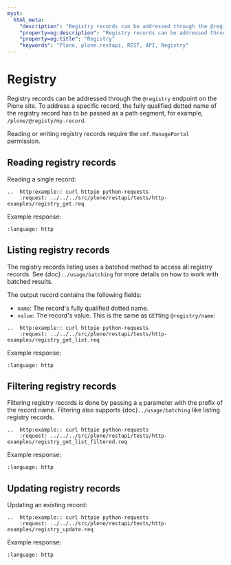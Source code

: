 ```yaml
---
myst:
  html_meta:
    "description": "Registry records can be addressed through the @registry endpoint on the Plone site."
    "property=og:description": "Registry records can be addressed through the @registry endpoint on the Plone site."
    "property=og:title": "Registry"
    "keywords": "Plone, plone.restapi, REST, API, Registry"
---
```


# Registry

Registry records can be addressed through the `@registry` endpoint on the Plone site.
To address a specific record, the fully qualified dotted name of the registry record has to be passed as a path segment, for example, `/plone/@registy/my.record`.

Reading or writing registry records require the `cmf.ManagePortal` permission.


## Reading registry records

Reading a single record:

```{eval-rst}
..  http:example:: curl httpie python-requests
    :request: ../../../src/plone/restapi/tests/http-examples/registry_get.req
```

Example response:

```{literalinclude} ../../../src/plone/restapi/tests/http-examples/registry_get.resp
:language: http
```


## Listing registry records

The registry records listing uses a batched method to access all registry records.
See {doc}`../usage/batching` for more details on how to work with batched results.

The output record contains the following fields:

- `name`: The record's fully qualified dotted name.
- `value`: The record's value. This is the same as `GET`ting `@registry/name`:

```{eval-rst}
..  http:example:: curl httpie python-requests
    :request: ../../../src/plone/restapi/tests/http-examples/registry_get_list.req
```

Example response:

```{literalinclude} ../../../src/plone/restapi/tests/http-examples/registry_get_list.resp
:language: http
```

## Filtering registry records

Filtering registry records is done by passing a `q` parameter with the prefix of the record name. Filtering also supports {doc}`../usage/batching` like listing registry records.

```{eval-rst}
..  http:example:: curl httpie python-requests
    :request: ../../../src/plone/restapi/tests/http-examples/registry_get_list_filtered.req
```

Example response:

```{literalinclude} ../../../src/plone/restapi/tests/http-examples/registry_get_list_filtered.resp
:language: http
```

## Updating registry records

Updating an existing record:

```{eval-rst}
..  http:example:: curl httpie python-requests
    :request: ../../../src/plone/restapi/tests/http-examples/registry_update.req
```

Example response:

```{literalinclude} ../../../src/plone/restapi/tests/http-examples/registry_update.resp
:language: http
```
